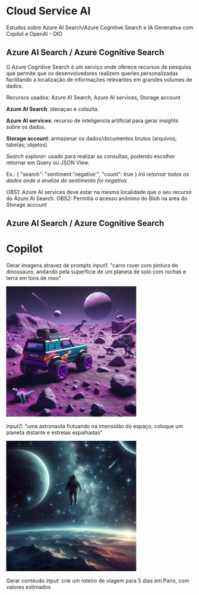 # Cloud Service AI
Estudos sobre Azure AI Search/Azure Cognitive Search  e IA Generativa com Copilot e OpenAI - DIO


## Azure AI Search / Azure Cognitive Search
O Azure Cognitive Search é um serviço onde oferece recursos de pesquisa que permite que os desenvolvedores realizem queries personalizadas facilitando a localização de informações relevantes em grandes volumes de dados.

Recursos usados: Azure AI Search, Azure AI services, Storage account

**Azure AI Search**: idexaçao e colsulta.

**Azure AI services**: recurso de inteligencia artificial para gerar insights sobre os dados.

**Storage account**: armazenar os dados/documentos brutos (arquivos; tabelas; objetos).

*Search explorer*: usado para realizar as consultas, podendo escolher retornar em Query ou JSON View.

Ex.: 
{
 "search": "sentiment:'negative'",
 "count": true
}
*Irá retornar todos os dados onde a analize do sentimento foi negativa.*

OBS1: Azure AI services deve estar na mesma localidade que o seu recurso do Azure AI Search.
OBS2: Permitia o acesso anônimo do Blob na area do Storage account

## Azure AI Search / Azure Cognitive Search

# Copilot
 
Gerar imagens atravez de prompts
*input1*: "carro rover com pintura de dinossauro, andando pela superficie de um planeta de solo com rochas e terra em tons de roxo"

<img src="copilot-openai/outputs/img1.png" width="350">

*input2*: "uma astronauta flutuando na imensidão do espaço, coloque um planeta distante e estrelas espalhadas"

<img src="copilot-openai/outputs/img2.png" width="350">

Gerar conteudo
*input*: crie um roteiro de viagem para 5 dias em Paris, com valores estimados